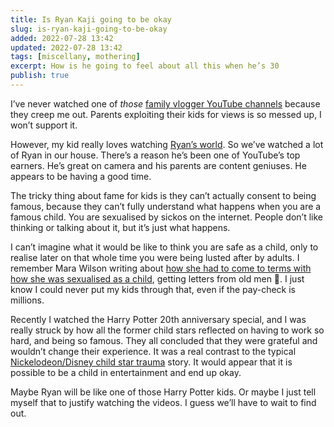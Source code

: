 ```yaml
---
title: Is Ryan Kaji going to be okay
slug: is-ryan-kaji-going-to-be-okay
added: 2022-07-28 13:42
updated: 2022-07-28 13:42
tags: [miscellany, mothering]
excerpt: How is he going to feel about all this when he’s 30
publish: true
---
```


I’ve never watched one of _those_ [family vlogger YouTube channels](http://culture.affinitymagazine.us/family-vloggers-are-exploitative-and-must-be-stopped/amp/) because they creep me out. Parents exploiting their kids for views is so messed up, I won’t support it.

However, my kid really loves watching [Ryan’s world](https://youtube.com/c/RyanToysReview). So we’ve watched a lot of Ryan in our house. There’s a reason he’s been one of YouTube’s top earners. He’s great on camera and his parents are content geniuses. He appears to be having a good time.

The tricky thing about fame for kids is they can’t actually consent to being famous, because they can’t fully understand what happens when you are a famous child. You are sexualised by sickos on the internet. People don’t like thinking or talking about it, but it’s just what happens.

I can’t imagine what it would be like to think you are safe as a child, only to realise later on that whole time you were being lusted after by adults. I remember Mara Wilson writing about [how she had to come to terms with how she was sexualised as a child](https://www.nytimes.com/2021/02/23/opinion/britney-spears-mara-wilson-hollywood.html), getting letters from old men 🤮. I just know I could never put my kids through that, even if the pay-check is millions.

Recently I watched the Harry Potter 20th anniversary special, and I was really struck by how all the former child stars reflected on having to work so hard, and being so famous. They all concluded that they were grateful and wouldn’t change their experience. It was a real contrast to the typical [Nickelodeon/Disney child star trauma](https://youtu.be/cXOATB1v3jM) story. It would appear that it is possible to be a child in entertainment and end up okay.

Maybe Ryan will be like one of those Harry Potter kids. Or maybe I just tell myself that to justify watching the videos. I guess we’ll have to wait to find out.